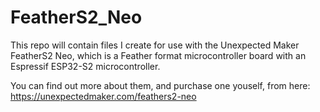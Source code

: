 # FeatherS2_Neo

This repo will contain files I create for use with the Unexpected Maker FeatherS2 Neo, which is a Feather format microcontroller board with an Espressif ESP32-S2 microcontroller.

You can find out more about them, and purchase one youself, from here: https://unexpectedmaker.com/feathers2-neo
